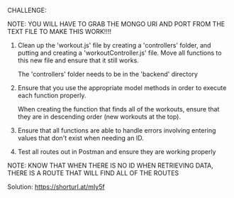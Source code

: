 CHALLENGE:

NOTE: YOU WILL HAVE TO GRAB THE MONGO URI AND PORT FROM THE TEXT FILE TO MAKE THIS WORK!!!!

1. Clean up the 'workout.js' file by creating a 'controllers' folder, and putting
   and creating a 'workoutController.js' file.  Move all functions to this  new
   file and ensure that it still works.

   The 'controllers' folder needs to be in the 'backend' directory

2. Ensure that you use the appropriate model methods in order to execute each
   function properly.
   
   When creating the function that finds all of the workouts, ensure that they are 
   in descending order (new workouts at the top).

3. Ensure that all functions are able to handle errors involving entering values 
   that don't exist when needing an ID.

4. Test all routes out in Postman and ensure they are working properly

NOTE: KNOW THAT WHEN THERE IS NO ID WHEN RETRIEVING DATA, THERE IS A ROUTE THAT WILL
      FIND ALL OF THE ROUTES


Solution:  https://shorturl.at/mIy5f
